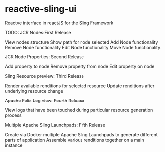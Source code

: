 # reactive-sling-ui
Reactve interface in reactJS for the Sling Framework 

TODO:
JCR Nodes:First Release

View nodes structure
Show path for node selected
Add Node functionality
Remove Node functionality
Edit Node functionality
Move Node functionality

JCR Node Properties: Second Release

Add property to node
Remove property from node
Edit property on node

Sling Resource preview: Third Release

Render available renditions for selected resource
Update renditions after underlying resource change

Apache Felix Log view: Fourth Release

View logs that have been touched during particular resource generation process

Multiple Apache Sling Launchpads: Fifth Release

Create via Docker multiple Apache Sling Launchpads to generate different parts of application
Assemble various renditions together on a main instance